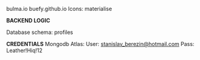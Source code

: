 bulma.io
buefy.github.io
Icons: materialise

**BACKEND LOGIC**

Database schema:
profiles

**CREDENTIALS**
Mongodb Atlas:
User: stanislav_berezin@hotmail.com
Pass: Leather!Hiq!12
